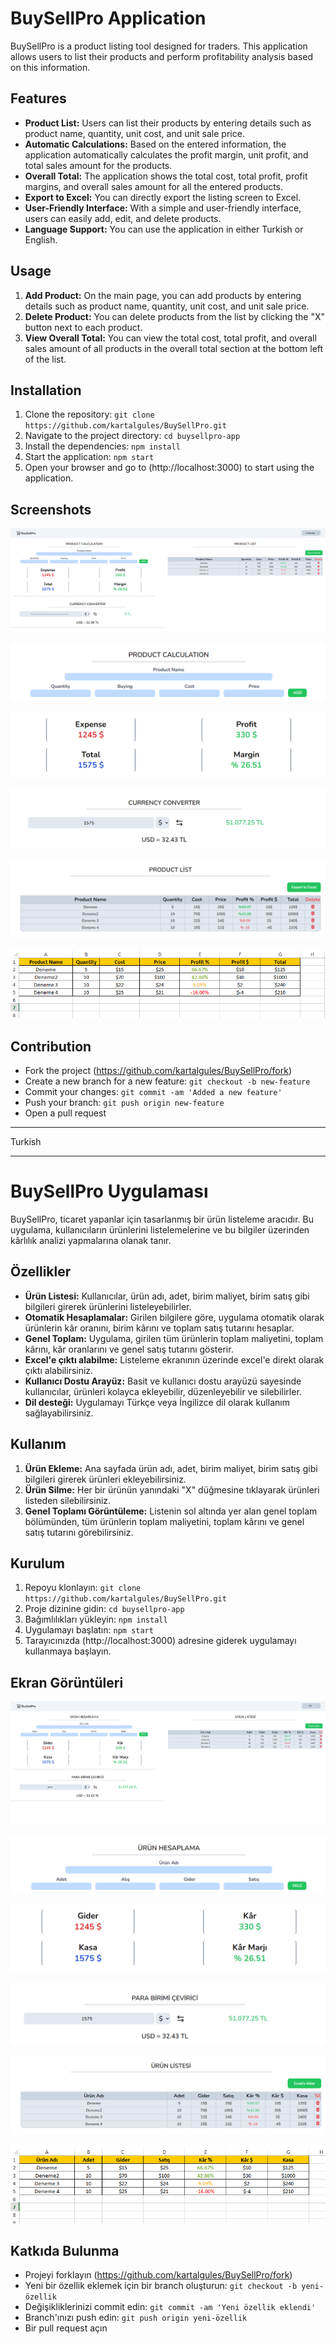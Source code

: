 # BuySellPro Application

BuySellPro is a product listing tool designed for traders. This application allows users to list their products and perform profitability analysis based on this information.

## Features

- **Product List:** Users can list their products by entering details such as product name, quantity, unit cost, and unit sale price.
- **Automatic Calculations:** Based on the entered information, the application automatically calculates the profit margin, unit profit, and total sales amount for the products.
- **Overall Total:** The application shows the total cost, total profit, profit margins, and overall sales amount for all the entered products.
- **Export to Excel:** You can directly export the listing screen to Excel.
- **User-Friendly Interface:** With a simple and user-friendly interface, users can easily add, edit, and delete products.
- **Language Support:** You can use the application in either Turkish or English.

## Usage

1. **Add Product:** On the main page, you can add products by entering details such as product name, quantity, unit cost, and unit sale price.
2. **Delete Product:** You can delete products from the list by clicking the "X" button next to each product.
3. **View Overall Total:** You can view the total cost, total profit, and overall sales amount of all products in the overall total section at the bottom left of the list.

## Installation

1. Clone the repository: `git clone https://github.com/kartalgules/BuySellPro.git`
2. Navigate to the project directory: `cd buysellpro-app`
3. Install the dependencies: `npm install`
4. Start the application: `npm start`
5. Open your browser and go to (http://localhost:3000) to start using the application.

## Screenshots

![Home Page](https://github.com/kartalgules/BuySellPro/blob/main/assets/Home%20Page%20English.png)

![Product Addition Form](https://github.com/kartalgules/BuySellPro/blob/main/assets/Product%20Calculation%20English.png)

![Overall Total](https://github.com/kartalgules/BuySellPro/blob/main/assets/Total%20Calculation%20English.png)

![Converter](https://github.com/kartalgules/BuySellPro/blob/main/assets/Currency%20Converter%20English.png)

![Product List](https://github.com/kartalgules/BuySellPro/blob/main/assets/Product%20List%20English.png)

![Excel](https://github.com/kartalgules/BuySellPro/blob/main/assets/Excel%20English.png)

## Contribution

- Fork the project (https://github.com/kartalgules/BuySellPro/fork)
- Create a new branch for a new feature: `git checkout -b new-feature`
- Commit your changes: `git commit -am 'Added a new feature'`
- Push your branch: `git push origin new-feature`
- Open a pull request

<hr/>
                              Turkish
<hr/>

# BuySellPro Uygulaması

BuySellPro, ticaret yapanlar için tasarlanmış bir ürün listeleme aracıdır. Bu uygulama, kullanıcıların ürünlerini listelemelerine ve bu bilgiler üzerinden kârlılık analizi yapmalarına olanak tanır.

## Özellikler

- **Ürün Listesi:** Kullanıcılar, ürün adı, adet, birim maliyet, birim satış gibi bilgileri girerek ürünlerini listeleyebilirler.
- **Otomatik Hesaplamalar:** Girilen bilgilere göre, uygulama otomatik olarak ürünlerin kâr oranını, birim kârını ve toplam satış tutarını hesaplar.
- **Genel Toplam:** Uygulama, girilen tüm ürünlerin toplam maliyetini, toplam kârını, kâr oranlarını ve genel satış tutarını gösterir.
- **Excel'e çıktı alabilme:** Listeleme ekranının üzerinde excel'e direkt olarak çıktı alabilirsiniz.
- **Kullanıcı Dostu Arayüz:** Basit ve kullanıcı dostu arayüzü sayesinde kullanıcılar, ürünleri kolayca ekleyebilir, düzenleyebilir ve silebilirler.
- **Dil desteği:** Uygulamayı Türkçe veya İngilizce dil olarak kullanım sağlayabilirsiniz.

## Kullanım

1. **Ürün Ekleme:** Ana sayfada ürün adı, adet, birim maliyet, birim satış gibi bilgileri girerek ürünleri ekleyebilirsiniz.
2. **Ürün Silme:** Her bir ürünün yanındaki "X" düğmesine tıklayarak ürünleri listeden silebilirsiniz.
3. **Genel Toplamı Görüntüleme:** Listenin sol altında yer alan genel toplam bölümünden, tüm ürünlerin toplam maliyetini, toplam kârını ve genel satış tutarını görebilirsiniz.

## Kurulum

1. Repoyu klonlayın: `git clone https://github.com/kartalgules/BuySellPro.git`
2. Proje dizinine gidin: `cd buysellpro-app`
3. Bağımlılıkları yükleyin: `npm install`
4. Uygulamayı başlatın: `npm start`
5. Tarayıcınızda (http://localhost:3000) adresine giderek uygulamayı kullanmaya başlayın.

## Ekran Görüntüleri

![Ana Ekran](https://github.com/kartalgules/BuySellPro/blob/main/assets/Home%20Page%20Turkish.png)

![Ürün Ekleme Formu](https://github.com/kartalgules/BuySellPro/blob/main/assets/Product%20Calculation%20Turkish.png)

![Genel Toplam](https://github.com/kartalgules/BuySellPro/blob/main/assets/Total%20Calculation%20Turkish.png)

![Çevirici](https://github.com/kartalgules/BuySellPro/blob/main/assets/Currency%20Converter%20Turkish.png)

![Ürün Listesi](https://github.com/kartalgules/BuySellPro/blob/main/assets/Product%20List%20Turkish.png)

![Excel](https://github.com/kartalgules/BuySellPro/blob/main/assets/Excel%20Turkish.png)

## Katkıda Bulunma

- Projeyi forklayın (https://github.com/kartalgules/BuySellPro/fork)
- Yeni bir özellik eklemek için bir branch oluşturun: `git checkout -b yeni-özellik`
- Değişikliklerinizi commit edin: `git commit -am 'Yeni özellik eklendi'`
- Branch'ınızı push edin: `git push origin yeni-özellik`
- Bir pull request açın



